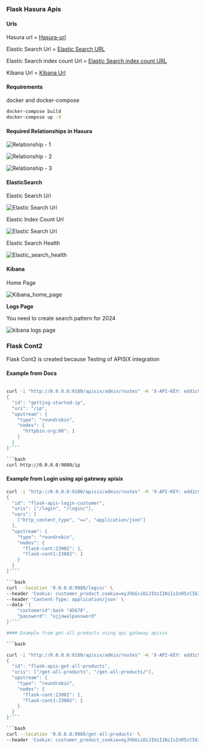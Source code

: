 ### Flask Hasura Apis

#### Urls

Hasura url = [Hasura-url](http://0.0.0.0:23003/console)

Elastic Search Url = [Elastic Search URL](http://0.0.0.0:9200/)

Elastic Search index count Url = [Elastic Search index count URL](http://0.0.0.0:9200/2024/_count)

Kibana Url = [Kibana Url](http://0.0.0.0:5601/)

#### Requirements

docker and docker-compose

```bash
docker-compose build 
docker-compose up -d
```

#### Required Relationships in Hasura

![Relationship - 1](src/images/relation1.png)


![Relationship - 2](src/images/relationship2.png)


![Relationship - 3](src/images/relation3.png)


#### ElasticSearch 

Elastic Search Url

![Elastic Search Url](src/elastic_search_url.png)

Elastic Index Count Url

![Elastic Search Url](src/elasticsearch_index_count.png)

Elastic Search Health 

![Elastic_search_health](src/Elastic_search_health.png)

#### Kibana 

Home Page 

![Kibana_home_page](src/Kibana_home_page.png)

**Logs Page**

You need to create search pattern for 2024

![kibana logs page](src/logs_page_kibana.png)


### Flask Cont2 

Flask Cont2 is created because Testing of APISIX integration

#### Example from Docs

```bash

curl -i "http://0.0.0.0:9180/apisix/admin/routes" -H 'X-API-KEY: edd1c9f034335f136f87ad84b625c8f1' -X PUT -d '
{
  "id": "getting-started-ip",
  "uri": "/ip",
  "upstream": {
    "type": "roundrobin",
    "nodes": {
      "httpbin.org:80": 1
    }
  }
}'```

```bash 
curl http://0.0.0.0:9080/ip

```
#### Example from Login using api gateway apisix 


```bash
curl -i "http://0.0.0.0:9180/apisix/admin/routes" -H 'X-API-KEY: edd1c9f034335f136f87ad84b625c8f1' -X PUT -d '
{
  "id": "flask-apis-login-customer",
  "uris": ["/login", "/login/"],
  "vars": [
    ["http_content_type", "==", "application/json"]
  ],
  "upstream": {
    "type": "roundrobin",
    "nodes": {
      "flask-cont:23002": 1,
      "flask-cont1:23002": 1
    }
  }
}'```

```bash
curl --location '0.0.0.0:9080/login/' \
--header 'Cookie: customer_product_cookie=eyJhbGciOiJIUzI1NiIsInR5cCI6IkpXVCJ9.eyJzdWIiOiJhY2NvdW50X2FnZ3JlZ2F0b3IiLCJpc3MiOiJhY2NvdW50X2FnZ3JlZ2F0b3IgdG9rZW4gZ2VuZXJhdGlvbiIsImN1c3RvbWVyaWQiOiI0NTY3OCIsImV4cCI6MTcxODkyMDMzN30.kmD3GYfbJpT_mU9wR-6uneTKXRr501jtwiWUz4NFA6U' \
--header 'Content-Type: application/json' \
--data '{
    "customerid":bash "45678",
    "password": "ujjawalpassword"
}'```

#### Example from get all products using api gateway apisix

```bash

curl -i "http://0.0.0.0:9180/apisix/admin/routes" -H 'X-API-KEY: edd1c9f034335f136f87ad84b625c8f1' -X PUT -d '
{
  "id": "flask-apis-get-all-products",
  "uris": ["/get-all-products", "/get-all-products/"],
  "upstream": {
    "type": "roundrobin",
    "nodes": {
      "flask-cont:23002": 1,
      "flask-cont1:23002": 1
    }
  }
}'```

```bash 
curl --location '0.0.0.0:9080/get-all-products' \
--header 'Cookie: customer_product_cookie=eyJhbGciOiJIUzI1NiIsInR5cCI6IkpXVCJ9.eyJzdWIiOiJhY2NvdW50X2FnZ3JlZ2F0b3IiLCJpc3MiOiJhY2NvdW50X2FnZ3JlZ2F0b3IgdG9rZW4gZ2VuZXJhdGlvbiIsImN1c3RvbWVyaWQiOiI0NTY3OCIsImV4cCI6MTcxODkyMDMzN30.kmD3GYfbJpT_mU9wR-6uneTKXRr501jtwiWUz4NFA6U'
```
